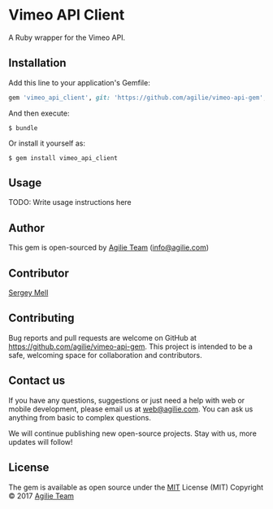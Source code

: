 # Vimeo API Client

A Ruby wrapper for the Vimeo API.

## Installation

Add this line to your application's Gemfile:

```ruby
gem 'vimeo_api_client', git: 'https://github.com/agilie/vimeo-api-gem', branch: :master
```

And then execute:

    $ bundle

Or install it yourself as:

    $ gem install vimeo_api_client

## Usage

TODO: Write usage instructions here

## Author
This gem is open-sourced by [Agilie Team](https://www.agilie.com?utm_source=github&utm_medium=referral&utm_campaign=Git_Ruby&utm_term=vimeo-api-gem) ([info@agilie.com](mailto:info@agilie.com))

## Contributor
[Sergey Mell](https://github.com/SergeyMell)

## Contributing

Bug reports and pull requests are welcome on GitHub at https://github.com/agilie/vimeo-api-gem. 
This project is intended to be a safe, welcoming space for collaboration and contributors.

## Contact us
If you have any questions, suggestions or just need a help with web or mobile development, 
please email us at <web@agilie.com>. You can ask us anything from basic to complex questions.

We will continue publishing new open-source projects. Stay with us, more updates will follow!

## License

The gem is available as open source under the [MIT](LICENSE.txt) 
License (MIT) Copyright © 2017 [Agilie Team](https://www.agilie.com?utm_source=github&utm_medium=referral&utm_campaign=Git_Ruby&utm_term=vimeo-api-gem)
